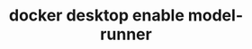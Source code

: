 ---
datafolder: desktop-cli
datafile: docker_desktop_enable_model_runner
title: docker desktop enable model-runner
layout: cli
---